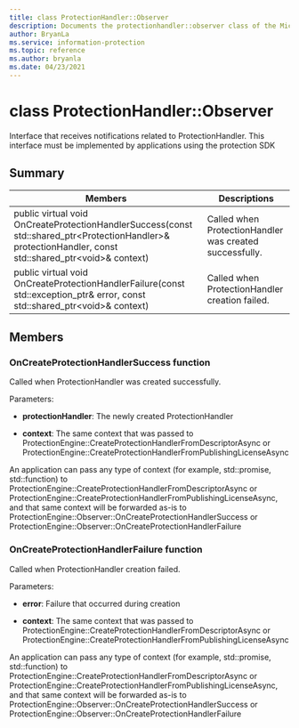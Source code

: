 ```yaml
---
title: class ProtectionHandler::Observer 
description: Documents the protectionhandler::observer class of the Microsoft Information Protection (MIP) SDK.
author: BryanLa
ms.service: information-protection
ms.topic: reference
ms.author: bryanla
ms.date: 04/23/2021
---
```


# class ProtectionHandler::Observer 
Interface that receives notifications related to ProtectionHandler.
This interface must be implemented by applications using the protection SDK
  
## Summary
 Members                        | Descriptions                                
--------------------------------|---------------------------------------------
public virtual void OnCreateProtectionHandlerSuccess(const std::shared_ptr\<ProtectionHandler\>& protectionHandler, const std::shared_ptr\<void\>& context)  |  Called when ProtectionHandler was created successfully.
public virtual void OnCreateProtectionHandlerFailure(const std::exception_ptr& error, const std::shared_ptr\<void\>& context)  |  Called when ProtectionHandler creation failed.
  
## Members
  
### OnCreateProtectionHandlerSuccess function
Called when ProtectionHandler was created successfully.

Parameters:  
* **protectionHandler**: The newly created ProtectionHandler


* **context**: The same context that was passed to ProtectionEngine::CreateProtectionHandlerFromDescriptorAsync or ProtectionEngine::CreateProtectionHandlerFromPublishingLicenseAsync


An application can pass any type of context (for example, std::promise, std::function) to ProtectionEngine::CreateProtectionHandlerFromDescriptorAsync or ProtectionEngine::CreateProtectionHandlerFromPublishingLicenseAsync, and that same context will be forwarded as-is to ProtectionEngine::Observer::OnCreateProtectionHandlerSuccess or ProtectionEngine::Observer::OnCreateProtectionHandlerFailure
  
### OnCreateProtectionHandlerFailure function
Called when ProtectionHandler creation failed.

Parameters:  
* **error**: Failure that occurred during creation 


* **context**: The same context that was passed to ProtectionEngine::CreateProtectionHandlerFromDescriptorAsync or ProtectionEngine::CreateProtectionHandlerFromPublishingLicenseAsync


An application can pass any type of context (for example, std::promise, std::function) to ProtectionEngine::CreateProtectionHandlerFromDescriptorAsync or ProtectionEngine::CreateProtectionHandlerFromPublishingLicenseAsync, and that same context will be forwarded as-is to ProtectionEngine::Observer::OnCreateProtectionHandlerSuccess or ProtectionEngine::Observer::OnCreateProtectionHandlerFailure